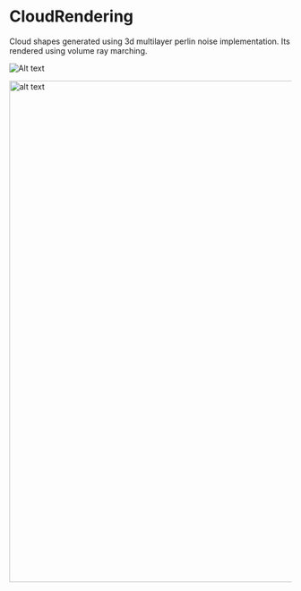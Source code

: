 # CloudRendering

Cloud shapes generated using 3d multilayer perlin noise implementation.
Its rendered using volume ray marching.

![Alt text](image_url)

<img src="http://url/to/img.png](https://github.com/Tahir98/CloudRendering/blob/main/Assets/ScreenShots/cloud.png)https://github.com/Tahir98/CloudRendering/blob/main/Assets/ScreenShots/cloud.png" alt="alt text" width="1918" height="896">


